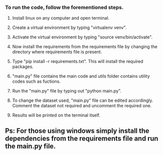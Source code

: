 ### To run the code, follow the forementioned steps.

1. Install linux on any computer and open terminal.

2. Create a virtual environment by typing "virtualenv venv".

3. Activate the virtual environment by typing "source venv/bin/activate".

4. Now install the requirements from the requirements file by changing the directory where requirements file is present.

5. Type "pip install -r requirements.txt". This will install the required packages.

6. "main.py" file contains the main code and utils folder contains utility codes such as fuctions.

7. Run the "main.py" file by typing out "python main.py".

8. To change the dataset used, "main.py" file can be edited accordingly. Comment the dataset not required and uncomment the required one.

9. Results will be printed on the terminal itself.


## Ps: For those using windows simply install the dependencies from the requirements file and run the main.py file. 
